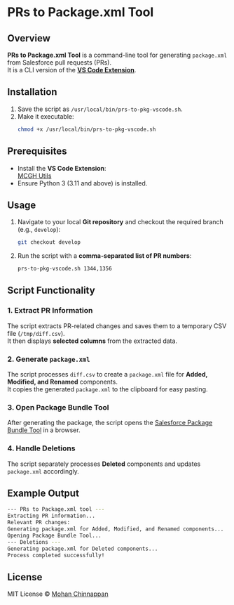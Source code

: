 # PRs to Package.xml Tool  

## Overview  
**PRs to Package.xml Tool** is a command-line tool for generating `package.xml` from Salesforce pull requests (PRs).  
It is a CLI version of the **[VS Code Extension](https://marketplace.visualstudio.com/items?itemName=mohanc5.mcghutils)**.

## Installation  

1. Save the script as `/usr/local/bin/prs-to-pkg-vscode.sh`.
2. Make it executable:  
   ```bash
   chmod +x /usr/local/bin/prs-to-pkg-vscode.sh
   ```

## Prerequisites  

- Install the **VS Code Extension**:  
  [MCGH Utils](https://marketplace.visualstudio.com/items?itemName=mohanc5.mcghutils)
- Ensure Python 3 (3.11 and above) is installed.

## Usage  

1. Navigate to your local **Git repository** and checkout the required branch (e.g., `develop`):
   ```bash
   git checkout develop
   ```
2. Run the script with a **comma-separated list of PR numbers**:
   ```bash
   prs-to-pkg-vscode.sh 1344,1356
   ```

## Script Functionality  

### 1. Extract PR Information  
The script extracts PR-related changes and saves them to a temporary CSV file (`/tmp/diff.csv`).  
It then displays **selected columns** from the extracted data.

### 2. Generate `package.xml`  
The script processes `diff.csv` to create a `package.xml` file for **Added, Modified, and Renamed** components.  
It copies the generated `package.xml` to the clipboard for easy pasting.

### 3. Open Package Bundle Tool  
After generating the package, the script opens the [Salesforce Package Bundle Tool](https://mohan-chinnappan-n5.github.io/sf/pkg-bundle/app.html?c) in a browser.

### 4. Handle Deletions  
The script separately processes **Deleted** components and updates `package.xml` accordingly.

## Example Output  

```bash
--- PRs to Package.xml tool ---
Extracting PR information...
Relevant PR changes:
Generating package.xml for Added, Modified, and Renamed components...
Opening Package Bundle Tool...
--- Deletions ---
Generating package.xml for Deleted components...
Process completed successfully!
```

## License  

MIT License © [Mohan Chinnappan](https://mohan-chinnappan-n.github.io/about/cv.html)

